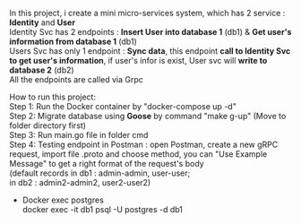 In this project, i create a mini micro-services system, which has 2 service : **Identity** and **User**  
Identity Svc has 2 endpoints : **Insert User into database 1** (db1) & **Get user's information from database 1** (db1)  
Users Svc has only 1 endpoint : **Sync data**, this endpoint **call to Identity Svc to get user's information**, if user's infor is exist, User svc will **write to database 2** (db2)  
All the endpoints are called via Grpc  

How to run this project:  
Step 1: Run the Docker container by "docker-compose up -d"  
Step 2: Migrate database using **Goose** by command "make g-up" (Move to folder directory first)  
Step 3: Run main.go file in folder cmd  
Step 4: Testing endpoint in Postman : open Postman, create a new gRPC request, import file .proto and choose method, you can "Use Example Message" to get a right format of the request's body  
(default records in db1 : admin-admin, user-user;  
in db2 : admin2-admin2, user2-user2)  

- Docker exec postgres  
docker exec -it db1 psql -U postgres -d db1  

